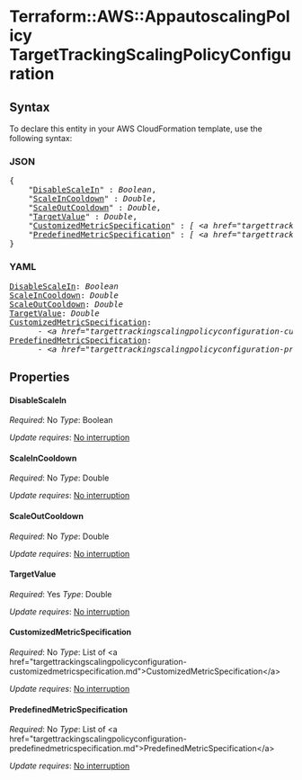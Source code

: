 # Terraform::AWS::AppautoscalingPolicy TargetTrackingScalingPolicyConfiguration

## Syntax

To declare this entity in your AWS CloudFormation template, use the following syntax:

### JSON

<pre>
{
    "<a href="#disablescalein" title="DisableScaleIn">DisableScaleIn</a>" : <i>Boolean</i>,
    "<a href="#scaleincooldown" title="ScaleInCooldown">ScaleInCooldown</a>" : <i>Double</i>,
    "<a href="#scaleoutcooldown" title="ScaleOutCooldown">ScaleOutCooldown</a>" : <i>Double</i>,
    "<a href="#targetvalue" title="TargetValue">TargetValue</a>" : <i>Double</i>,
    "<a href="#customizedmetricspecification" title="CustomizedMetricSpecification">CustomizedMetricSpecification</a>" : <i>[ &lt;a href=&#34;targettrackingscalingpolicyconfiguration-customizedmetricspecification.md&#34;&gt;CustomizedMetricSpecification&lt;/a&gt;, ... ]</i>,
    "<a href="#predefinedmetricspecification" title="PredefinedMetricSpecification">PredefinedMetricSpecification</a>" : <i>[ &lt;a href=&#34;targettrackingscalingpolicyconfiguration-predefinedmetricspecification.md&#34;&gt;PredefinedMetricSpecification&lt;/a&gt;, ... ]</i>
}
</pre>

### YAML

<pre>
<a href="#disablescalein" title="DisableScaleIn">DisableScaleIn</a>: <i>Boolean</i>
<a href="#scaleincooldown" title="ScaleInCooldown">ScaleInCooldown</a>: <i>Double</i>
<a href="#scaleoutcooldown" title="ScaleOutCooldown">ScaleOutCooldown</a>: <i>Double</i>
<a href="#targetvalue" title="TargetValue">TargetValue</a>: <i>Double</i>
<a href="#customizedmetricspecification" title="CustomizedMetricSpecification">CustomizedMetricSpecification</a>: <i>
      - &lt;a href=&#34;targettrackingscalingpolicyconfiguration-customizedmetricspecification.md&#34;&gt;CustomizedMetricSpecification&lt;/a&gt;</i>
<a href="#predefinedmetricspecification" title="PredefinedMetricSpecification">PredefinedMetricSpecification</a>: <i>
      - &lt;a href=&#34;targettrackingscalingpolicyconfiguration-predefinedmetricspecification.md&#34;&gt;PredefinedMetricSpecification&lt;/a&gt;</i>
</pre>

## Properties

#### DisableScaleIn

_Required_: No
_Type_: Boolean

_Update requires_: [No interruption](https://docs.aws.amazon.com/AWSCloudFormation/latest/UserGuide/using-cfn-updating-stacks-update-behaviors.html#update-no-interrupt)

#### ScaleInCooldown

_Required_: No
_Type_: Double

_Update requires_: [No interruption](https://docs.aws.amazon.com/AWSCloudFormation/latest/UserGuide/using-cfn-updating-stacks-update-behaviors.html#update-no-interrupt)

#### ScaleOutCooldown

_Required_: No
_Type_: Double

_Update requires_: [No interruption](https://docs.aws.amazon.com/AWSCloudFormation/latest/UserGuide/using-cfn-updating-stacks-update-behaviors.html#update-no-interrupt)

#### TargetValue

_Required_: Yes
_Type_: Double

_Update requires_: [No interruption](https://docs.aws.amazon.com/AWSCloudFormation/latest/UserGuide/using-cfn-updating-stacks-update-behaviors.html#update-no-interrupt)

#### CustomizedMetricSpecification

_Required_: No
_Type_: List of &lt;a href=&#34;targettrackingscalingpolicyconfiguration-customizedmetricspecification.md&#34;&gt;CustomizedMetricSpecification&lt;/a&gt;

_Update requires_: [No interruption](https://docs.aws.amazon.com/AWSCloudFormation/latest/UserGuide/using-cfn-updating-stacks-update-behaviors.html#update-no-interrupt)

#### PredefinedMetricSpecification

_Required_: No
_Type_: List of &lt;a href=&#34;targettrackingscalingpolicyconfiguration-predefinedmetricspecification.md&#34;&gt;PredefinedMetricSpecification&lt;/a&gt;

_Update requires_: [No interruption](https://docs.aws.amazon.com/AWSCloudFormation/latest/UserGuide/using-cfn-updating-stacks-update-behaviors.html#update-no-interrupt)

